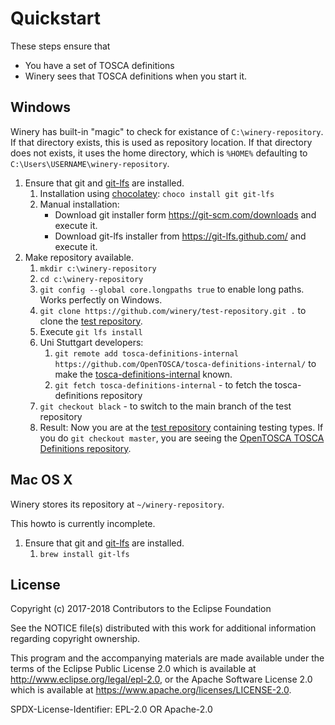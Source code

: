 # Quickstart

These steps ensure that

- You have a set of TOSCA definitions
- Winery sees that TOSCA definitions when you start it.

## Windows

Winery has built-in "magic" to check for existance of `C:\winery-repository`.
If that directory exists, this is used as repository location.
If that directory does not exists, it uses the home directory, which is `%HOME%` defaulting to `C:\Users\USERNAME\winery-repository`.

1. Ensure that git and [git-lfs](https://git-lfs.github.com/) are installed.
    1. Installation using [chocolatey](https://chocolatey.org/): `choco install git git-lfs`
    1. Manual installation:
        - Download git installer form <https://git-scm.com/downloads> and execute it.
        - Download git-lfs installer from <https://git-lfs.github.com/> and execute it.
1. Make repository available.
    1. `mkdir c:\winery-repository`
    2. `cd c:\winery-repository`
    2. `git config --global core.longpaths true` to enable long paths. Works perfectly on Windows.
    3. `git clone https://github.com/winery/test-repository.git .` to clone the [test repository](https://github.com/winery/test-repository).
    3. Execute `git lfs install`
    4. Uni Stuttgart developers:
        1. `git remote add tosca-definitions-internal https://github.com/OpenTOSCA/tosca-definitions-internal/` to make the [tosca-definitions-internal](https://github.com/OpenTOSCA/tosca-definitions-internal/) known.
        1. `git fetch tosca-definitions-internal` - to fetch the tosca-definitions repository
    6. `git checkout black` - to switch to the main branch of the test repository
    7. Result: Now you are at the [test repository](https://github.com/winery/test-repository) containing testing types.
       If you do `git checkout master`, you are seeing the [OpenTOSCA TOSCA Definitions repository](https://github.com/OpenTOSCA/tosca-definitions/).

## Mac OS X

Winery stores its repository at `~/winery-repository`.

This howto is currently incomplete.

1. Ensure that git and [git-lfs](https://git-lfs.github.com/) are installed.
    1. `brew install git-lfs`

## License

Copyright (c) 2017-2018 Contributors to the Eclipse Foundation

See the NOTICE file(s) distributed with this work for additional
information regarding copyright ownership.

This program and the accompanying materials are made available under the
terms of the Eclipse Public License 2.0 which is available at
http://www.eclipse.org/legal/epl-2.0, or the Apache Software License 2.0
which is available at https://www.apache.org/licenses/LICENSE-2.0.

SPDX-License-Identifier: EPL-2.0 OR Apache-2.0
